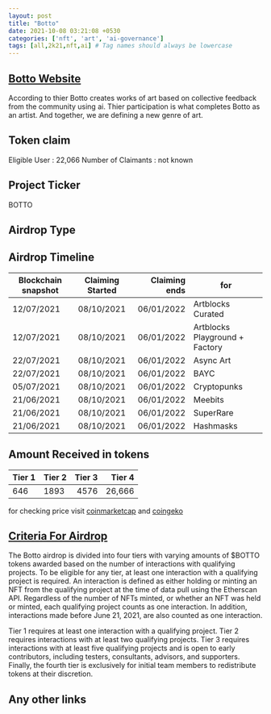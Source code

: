 ```yaml
---
layout: post
title: "Botto"
date: 2021-10-08 03:21:08 +0530
categories: ['nft', 'art', 'ai-governance']
tags: [all,2k21,nft,ai] # Tag names should always be lowercase
---
```





## [Botto Website](https://www.botto.com/)

According to thier Botto creates works of art based on collective feedback from the community using ai. Thier participation is what completes Botto as an artist. And together, we are defining a new genre of art.

## Token claim

Eligible User : 22,066
Number of Claimants : not known

## Project Ticker

BOTTO

## Airdrop Type

## Airdrop Timeline

| Blockchain snapshot     | Claiming Started           | Claiming ends    |        for            |
| ----------------------- |:--------------------------:| ----------------:| ----------------------|  
|       12/07/2021        |        08/10/2021          |   06/01/2022     | Artblocks Curated     |
|       12/07/2021        |        08/10/2021          |   06/01/2022     | Artblocks Playground + Factory      |
|       22/07/2021        |        08/10/2021          |   06/01/2022     | Async Art             |
|       22/07/2021        |        08/10/2021          |   06/01/2022     | BAYC                  |
|       05/07/2021        |        08/10/2021          |   06/01/2022     | Cryptopunks           |
|       21/06/2021        |        08/10/2021          |   06/01/2022     | Meebits               |
|       21/06/2021        |        08/10/2021          |   06/01/2022     | SuperRare             |
|       21/06/2021        |        08/10/2021          |   06/01/2022     | Hashmasks             |

## Amount Received in tokens  

| Tier 1     |   Tier 2    |  Tier 3    | Tier 4    |
| ---------- |:------------|-----------:| ---------:|
|     646    |    1893     |  4576      | 26,666    |

for checking price visit [coinmarketcap](https://coinmarketcap.com/currencies/botto) and [coingeko](https://www.coingecko.com/en/coins/botto)

## [Criteria For Airdrop](https://docs.botto.com/details/token-distribution/airdrop)

The Botto airdrop is divided into four tiers with varying amounts of $BOTTO tokens awarded based on the number of interactions with qualifying projects. To be eligible for any tier, at least one interaction with a qualifying project is required. An interaction is defined as either holding or minting an NFT from the qualifying project at the time of data pull using the Etherscan API. Regardless of the number of NFTs minted, or whether an NFT was held or minted, each qualifying project counts as one interaction. In addition, interactions made before June 21, 2021, are also counted as one interaction.

Tier 1 requires at least one interaction with a qualifying project.
Tier 2 requires interactions with at least two qualifying projects.
Tier 3 requires interactions with at least five qualifying projects and is open to early contributors, including testers, consultants, advisors, and supporters.
Finally, the fourth tier is exclusively for initial team members to redistribute tokens at their discretion.

## Any other links

